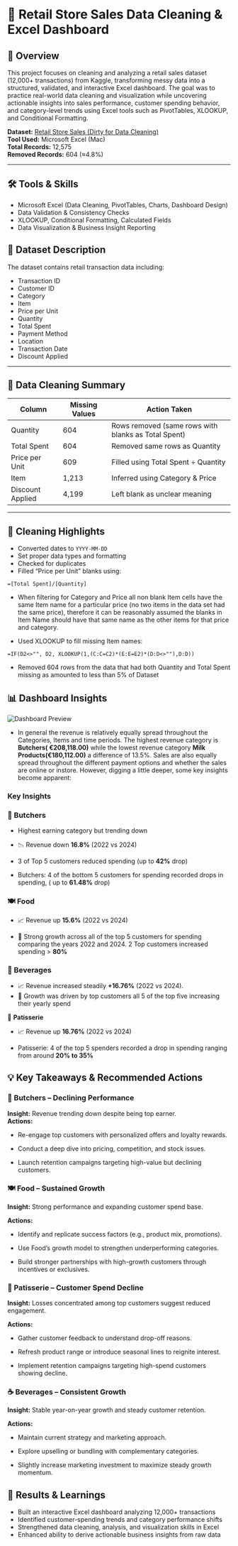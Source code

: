# 🧹 Retail Store Sales Data Cleaning & Excel Dashboard

## 📘 Overview

This project focuses on cleaning and analyzing a retail sales dataset (12,000+ transactions) from Kaggle, transforming messy data into a structured, validated, and interactive Excel dashboard.
The goal was to practice real-world data cleaning and visualization while uncovering actionable insights into sales performance, customer spending behavior, and category-level trends using Excel tools such as PivotTables, XLOOKUP, and Conditional Formatting.

**Dataset:** [Retail Store Sales (Dirty for Data Cleaning)](https://www.kaggle.com/datasets/ahmedmohamed2003/retail-store-sales-dirty-for-data-cleaning)  
**Tool Used:** Microsoft Excel (Mac)  
**Total Records:** 12,575  
**Removed Records:** 604 (≈4.8%)

---
## 🛠️ Tools & Skills
- Microsoft Excel (Data Cleaning, PivotTables, Charts, Dashboard Design)
- Data Validation & Consistency Checks
- XLOOKUP, Conditional Formatting, Calculated Fields
- Data Visualization & Business Insight Reporting

## 🧾 Dataset Description
The dataset contains retail transaction data including:
- Transaction ID
- Customer ID
- Category  
- Item  
- Price per Unit  
- Quantity  
- Total Spent  
- Payment Method 
- Location 
- Transaction Date
- Discount Applied 

---

## 🧼 Data Cleaning Summary

| Column | Missing Values | Action Taken |
|---------|----------------|---------------|
| Quantity | 604 | Rows removed (same rows with blanks as Total Spent) |
| Total Spent | 604 | Removed same rows as Quantity |
| Price per Unit | 609 | Filled using Total Spent ÷ Quantity |
| Item | 1,213 | Inferred using Category & Price |
| Discount Applied | 4,199 | Left blank as unclear meaning |

---

## 🧮 Cleaning Highlights

- Converted dates to `YYYY-MM-DD`  
- Set proper data types and formatting  
- Checked for duplicates  
- Filled “Price per Unit” blanks using:

```excel
=[Total Spent]/[Quantity]
```


- When filtering for Category and Price all non blank Item cells have the same Item name for a particular price (no two items in the data set had the same price), therefore it can be reasonably assumed the blanks in Item Name should have that same name as the other items for that price and category.

- Used XLOOKUP to fill missing Item names:

```
=IF(D2<>"", D2, XLOOKUP(1,(C:C=C2)*(E:E=E2)*(D:D<>""),D:D))
```

- Removed 604 rows from the data that had both Quantity and Total Spent missing as amounted to less than 5% of Dataset
 



## 📊 Dashboard Insights

![Dashboard Preview](Dashboard/dashboard_screenshot.png)


- In general the revenue is relatively equally  spread throughout the Categories,  Items and time periods. The  highest revenue category is  **Butchers( €208,118.00)** while the lowest revenue category **Milk Products(€180,112.00)** a  difference  of 13.5%. Sales are also equally spread throughout the different payment options and whether the sales are online or instore. However, digging a little deeper, some key insights become apparent:

### Key Insights
### 🥩 Butchers
- Highest earning category but trending down
- 📉 Revenue down **16.8%** (2022 vs 2024)
- 3 of Top 5 customers reduced spending (up to **42%** drop)


- Butchers:  4 of the bottom 5 customers for spending recorded drops in spending, ( up to **61.48%** drop)

### 🍽️ Food
- 📈 Revenue up **15.6%** (2022 vs 2024)

- 💪 Strong growth across all of the top 5 customers for spending comparing the years 2022 and 2024.  2 Top customers increased spending > **80%** 

### 🥤 Beverages
- 📈 Revenue increased steadily **+16.76%** (2022 vs 2024).
- 💪 Growth was driven by top customers all 5 of the top five increasing their yearly spend

🧁 **Patisserie**
- 📈 Revenue up **16.76%** (2022 vs 2024)

- Patisserie: 4 of the top 5 spenders recorded a drop in spending ranging from around **20% to 35%**

 

## 💡 Key Takeaways & Recommended Actions

### 🥩 Butchers – Declining Performance
**Insight:** Revenue trending down despite being top earner.  
**Actions:**

- Re-engage top customers with personalized offers and loyalty rewards.

- Conduct a deep dive into pricing, competition, and stock issues.

- Launch retention campaigns targeting high-value but declining customers.

### 🍽️ Food – Sustained Growth

**Insight:** Strong performance and expanding customer spend base.  

**Actions:**

- Identify and replicate success factors (e.g., product mix, promotions).

- Use Food’s growth model to strengthen underperforming categories.

- Build stronger partnerships with high-growth customers through incentives or exclusives.

### 🧁 Patisserie – Customer Spend Decline

**Insight:** Losses concentrated among top customers suggest reduced engagement.

**Actions:**

- Gather customer feedback to understand drop-off reasons.

- Refresh product range or introduce seasonal lines to reignite interest.

- Implement retention campaigns targeting high-spend customers showing decline.

### ☕ Beverages – Consistent Growth

**Insight:** Stable year-on-year growth and steady customer retention.  

**Actions:**

- Maintain current strategy and marketing approach.

- Explore upselling or bundling with complementary categories.

- Slightly increase marketing investment to maximize steady growth momentum.

## 🎯 Results & Learnings
- Built an interactive Excel dashboard analyzing 12,000+ transactions
- Identified customer-spending trends and category performance shifts
- Strengthened data cleaning, analysis, and visualization skills in Excel
- Enhanced ability to derive actionable business insights from raw data
